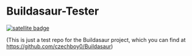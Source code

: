 # Buildasaur-Tester

[![satellite badge](https://stlt.herokuapp.com/v1/badge/czechboy0/buildasaur-tester)](https://github.com/czechboy0/buildasaur-tester/branches)

(This is just a test repo for the Buildasaur project, which you can find at https://github.com/czechboy0/Buildasaur)




